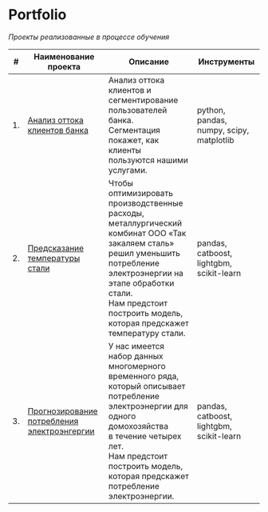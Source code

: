# Portfolio


*Проекты реализованные в процессе обучения*


| #    | Наименование проекта                | Описание                                                     | Инструменты                                                        |
| ---- | ------------------------------------------------------------ | ------------------------------------------------------------ | ------------------------------------------------------------ |
| 1.   | [Анализ оттока клиентов банка](https://github.com/Lira-Ov/portfolio/blob/master/bank_analysis/bank_analisys.ipynb) | Анализ оттока клиентов и сегментирование пользователей банка. <br/>Сегментация покажет, как клиенты пользуются нашими услугами. | python, pandas, numpy, scipy, matplotlib       |
| 2.   | [Предсказание температуры стали](https://github.com/Lira-Ov/portfolio/blob/master/metallurgy_project/metallurgy_project.ipynb) | Чтобы оптимизировать производственные расходы, <br/>металлургический комбинат ООО «Так закаляем сталь» <br/>решил уменьшить потребление электроэнергии на этапе обработки стали. <br/>Нам предстоит построить модель, которая предскажет температуру стали. |pandas, catboost, lightgbm, scikit-learn     |
| 3.   | [Прогнозирование потребления электроэнгергии](https://github.com/Lira-Ov/portfolio/blob/master/energy_project/energy_project.ipynb) | У нас имеется набор данных многомерного временного ряда, <br/>который описывает потребление электроэнергии для одного домохозяйства<br/> в течение четырех лет. <br/>Нам предстоит построить модель, которая предскажет потребление электроэнергии. |pandas, catboost, lightgbm, scikit-learn     |





